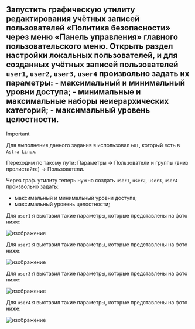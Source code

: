 ## Запустить графическую утилиту редактирования учётных записей пользователей «Политика безопасности» через меню «Панель управления» главного пользовательского меню. Открыть раздел настройки локальных пользователей, и для созданных учётных записей пользователей `user1`, `user2`, `user3`, `user4` произвольно задать их параметры: - максимальный и минимальный уровни доступа; - минимальные и максимальные наборы неиерархических категорий; - максимальный уровень целостности.

> [!IMPORTANT]
> Для выполнения данного задания я использовал `GUI`, который есть в `Astra Linux`.

Переходим по такому пути: Параметры -> Пользователи и группы (вниз пролистайте) -> Пользователи. 

Через граф. утилиту теперь нужно создать `user1`, `user2`, `user3`, `user4` произвольно задать:
-	максимальный и минимальный уровни доступа;
-	максимальный уровень целостности;

Для `user1` я выставил такие параметры, которые представлены на фото ниже:

![изображение](https://github.com/user-attachments/assets/5296d774-02b7-40b3-aa08-e889a8fa77a5)

Для `user2` я выставил такие параметры, которые представлены на фото ниже:

![изображение](https://github.com/user-attachments/assets/9bb56445-47ee-486b-8c4f-ed59616dfa30)

Для `user3` я выставил такие параметры, которые представлены на фото ниже:

![изображение](https://github.com/user-attachments/assets/5ef46641-b281-41f5-9d6b-c1d42989f1e5)

Для `user4` я выставил такие параметры, которые представлены на фото ниже:

![изображение](https://github.com/user-attachments/assets/4d89a177-d2c7-46bc-a3c2-0b38c4b28085)
